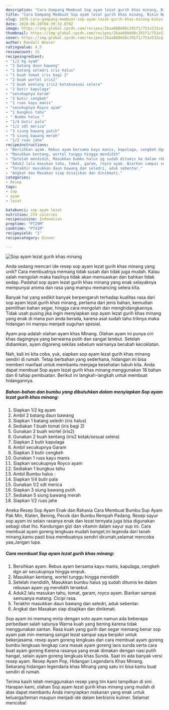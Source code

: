 ```yaml
---
description: "Cara Gampang Membuat Sop ayam lezat gurih khas minang, Bikin Ngiler"
title: "Cara Gampang Membuat Sop ayam lezat gurih khas minang, Bikin Ngiler"
slug: 1076-cara-gampang-membuat-sop-ayam-lezat-gurih-khas-minang-bikin-ngiler
date: 2020-06-28T04:39:33.079Z
image: https://img-global.cpcdn.com/recipes/2baa080dd8c291f1/751x532cq70/sop-ayam-lezat-gurih-khas-minang-foto-resep-utama.jpg
thumbnail: https://img-global.cpcdn.com/recipes/2baa080dd8c291f1/751x532cq70/sop-ayam-lezat-gurih-khas-minang-foto-resep-utama.jpg
cover: https://img-global.cpcdn.com/recipes/2baa080dd8c291f1/751x532cq70/sop-ayam-lezat-gurih-khas-minang-foto-resep-utama.jpg
author: Randall Weaver
ratingvalue: 4.5
reviewcount: 15
recipeingredient:
- "1/2 kg ayam"
- "2 batang daun bawang"
- "1 batang seledri iris halus"
- "1 buah tomat iris bagi 2"
- "2 buah wortel iris2"
- "2 buah kentang iris2 kotaksesuai selera"
- "2 butir kapulaga"
- "secukupnya Garam"
- "3 butir cengkeh"
- "1 ruas kayu manis"
- "secukupnya Royco ayam"
- "1 bungkus tahu"
- " Bumbu halus "
- "1/4 butir pala"
- "1/2 sdt merica"
- "3 siung bawang putih"
- "5 siung bawang merah"
- "1/2 ruas jahe"
recipeinstructions:
- "Bersihkan ayam. Rebus ayam bersama kayu manis, kapulaga, cengkeh dgn air secukupnya hingga empuk."
- "Masukkan kentang, wortel tunggu hingga mendidih"
- "Setelah mendidih, Masukkan bumbu halus yg sudah ditumis ke dalam rebusan ayam yg mendidih tersebut."
- "Aduk2 lalu masukan tahu, tomat, garam, royco ayam. Biarkan sampai semuanya matang. Cicipi rasa."
- "Terakhir masukkan daun bawang dan seledri, aduk sebentar."
- "Angkat dan Masakan siap disajikan dan dinikmati."
categories:
- Resep
tags:
- sop
- ayam
- lezat

katakunci: sop ayam lezat 
nutrition: 274 calories
recipecuisine: Indonesian
preptime: "PT29M"
cooktime: "PT41M"
recipeyield: "1"
recipecategory: Dinner

---
```



![Sop ayam lezat gurih khas minang](https://img-global.cpcdn.com/recipes/2baa080dd8c291f1/751x532cq70/sop-ayam-lezat-gurih-khas-minang-foto-resep-utama.jpg)

Anda sedang mencari ide resep sop ayam lezat gurih khas minang yang unik? Cara membuatnya memang tidak susah dan tidak juga mudah. Kalau salah mengolah maka hasilnya tidak akan memuaskan dan bahkan tidak sedap. Padahal sop ayam lezat gurih khas minang yang enak selayaknya mempunyai aroma dan rasa yang mampu memancing selera kita.

Banyak hal yang sedikit banyak berpengaruh terhadap kualitas rasa dari sop ayam lezat gurih khas minang, pertama dari jenis bahan, kemudian pemilihan bahan segar, hingga cara mengolah dan menghidangkannya. Tidak usah pusing jika ingin menyiapkan sop ayam lezat gurih khas minang yang enak di mana pun anda berada, karena asal sudah tahu triknya maka hidangan ini mampu menjadi suguhan spesial.

Ayam pop adalah olahan ayam khas Minang. Olahan ayam ini punya ciri khas dagingnya yang berwarna putih dan sangat lembut. Setelah didiamkan, ayam digoreng sekilas sebelum warnanya berubah kecoklatan.


Nah, kali ini kita coba, yuk, siapkan sop ayam lezat gurih khas minang sendiri di rumah. Tetap berbahan yang sederhana, hidangan ini bisa memberi manfaat untuk membantu menjaga kesehatan tubuh kita. Anda dapat membuat Sop ayam lezat gurih khas minang menggunakan 18 bahan dan 6 tahap pembuatan. Berikut ini langkah-langkah untuk membuat hidangannya.

<!--inarticleads1-->

##### Bahan-bahan dan bumbu yang dibutuhkan dalam menyiapkan Sop ayam lezat gurih khas minang:

1. Siapkan 1/2 kg ayam
1. Ambil 2 batang daun bawang
1. Siapkan 1 batang seledri (iris halus)
1. Sediakan 1 buah tomat (iris bagi 2)
1. Gunakan 2 buah wortel (iris2)
1. Gunakan 2 buah kentang (iris2 kotak/sesuai selera)
1. Siapkan 2 butir kapulaga
1. Ambil secukupnya Garam
1. Siapkan 3 butir cengkeh
1. Gunakan 1 ruas kayu manis
1. Siapkan secukupnya Royco ayam
1. Sediakan 1 bungkus tahu
1. Ambil  Bumbu halus :
1. Siapkan 1/4 butir pala
1. Gunakan 1/2 sdt merica
1. Siapkan 3 siung bawang putih
1. Sediakan 5 siung bawang merah
1. Siapkan 1/2 ruas jahe


Aneka Resep Sop Ayam Enak dan Rahasia Cara Membuat Bumbu Sup Ayam Pak Min, Klaten, Bening, Pecok dan Bumbu Rempah Padang. Resep sayur sop ayam ini selain rasanya enak dan lezat ternyata juga bisa digunakan sebagi obat lho. Kandungan gizi dan vitamin dalam sayur sup ini. Cara membuat ayam goreng lengkuas mudah banget,ini legenda dari tanah minang,kamu pasti bisa membuatnya sendiri dirumah,selamat mencoba yaa,Jangan lupa. 

<!--inarticleads2-->

##### Cara membuat Sop ayam lezat gurih khas minang:

1. Bersihkan ayam. Rebus ayam bersama kayu manis, kapulaga, cengkeh dgn air secukupnya hingga empuk.
1. Masukkan kentang, wortel tunggu hingga mendidih
1. Setelah mendidih, Masukkan bumbu halus yg sudah ditumis ke dalam rebusan ayam yg mendidih tersebut.
1. Aduk2 lalu masukan tahu, tomat, garam, royco ayam. Biarkan sampai semuanya matang. Cicipi rasa.
1. Terakhir masukkan daun bawang dan seledri, aduk sebentar.
1. Angkat dan Masakan siap disajikan dan dinikmati.


Sop ayam ini memang mirip dengan soto ayam namun ada beberapa perbedaan salah satunya Warna kuah yang bening karena tidak menggunakan santan. Rasa kuah yang gurih dan segar memang benar sop ayam pak min memang sangat lezat sampai saya berpikir untuk bekerjasama. resep ayam goreng lengkuas dan cara membuat ayam goreng bumbu lengkuas lengkap cara masak ayam goreng laos sunda serta cara buat ayam goreng Karena rasanya yang enak dimakan dengan nasi putih hangat, selain ayam goreng lengkuas khas Sunda. Saat ini ada banyak versi resep ayam. Resep Ayam Pop, Hidangan Legendaris Khas Minang. Sekarang hidangan legendaris khas Minang yang satu ini bisa kamu buat sendiri di rumah. 

Terima kasih telah menggunakan resep yang tim kami tampilkan di sini. Harapan kami, olahan Sop ayam lezat gurih khas minang yang mudah di atas dapat membantu Anda menyiapkan makanan yang enak untuk keluarga/teman maupun menjadi ide dalam berbisnis kuliner. Selamat mencoba!
